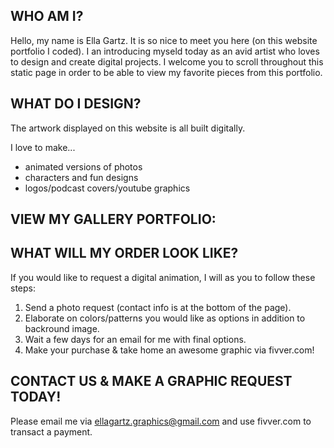## WHO AM I?

Hello, my name is Ella Gartz. It is so nice to meet you here (on this website portfolio I coded). I an introducing myseld today as an avid artist who loves to design and create digital projects. I welcome you to scroll throughout this static page in order to be able to view my favorite pieces from this portfolio.



## WHAT DO I DESIGN?

The artwork displayed on this website is all built digitally. 

I love to make... 

- animated versions of photos
- characters and fun designs 
- logos/podcast covers/youtube graphics 



## VIEW MY GALLERY PORTFOLIO: 



## WHAT WILL MY ORDER LOOK LIKE? 

If you would like to request a digital animation, I will as you to follow these steps: 

1. Send a photo request (contact info is at the bottom of the page).  
2. Elaborate on colors/patterns you would like as options in addition to backround image. 
3. Wait a few days for an email for me with final options. 
4. Make your purchase & take home an awesome graphic via fivver.com! 



## CONTACT US & MAKE A GRAPHIC REQUEST TODAY!

Please email me via ellagartz.graphics@gmail.com and use fivver.com to transact a payment.


